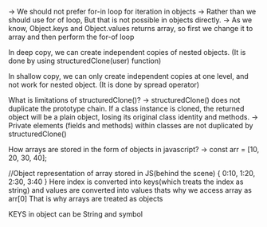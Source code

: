 -> We should not prefer for-in loop for iteration in objects
-> Rather than we should use for of loop, But that is not possible in objects directly.
-> As we know, Object.keys and Object.values returns array, so first we change it to array and then perform the for-of loop

In deep copy, we can create independent copies of nested objects. 
(It is done by using structuredClone(user) function)


In shallow copy, we can only create independent copies at one level, and not work for nested object.
(It is done by spread operator)


What is limitations of structuredClone()?
-> structuredClone() does not duplicate the prototype chain. If a class instance is cloned, the returned object will be a plain object, losing its original class identity and methods.
-> Private elements (fields and methods) within classes are not duplicated by structuredClone()


How arrays are stored in the form of objects in javascript?
-> const arr = [10, 20, 30, 40];

//Object representation of array stored in JS(behind the scene)
{
    0:10,
    1:20,
    2:30,
    3:40
}
Here index is converted into keys(which treats the index as string) and values are converted into values
thats why we access array as arr[0]
That is why arrays are treated as objects

KEYS in object can be String and symbol



